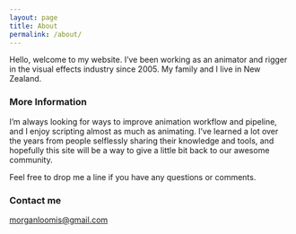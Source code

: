 ```yaml
---
layout: page
title: About
permalink: /about/
---
```


Hello, welcome to my website. I’ve been working as an animator and rigger in the visual effects industry since 2005. My family and I live in New Zealand.

### More Information

I’m always looking for ways to improve animation workflow and pipeline, and I enjoy scripting almost as much as animating. I’ve learned a lot over the years from people selflessly sharing their knowledge and tools, and hopefully this site will be a way to give a little bit back to our awesome community.

Feel free to drop me a line if you have any questions or comments.

### Contact me

[morganloomis@gmail.com](mailto:morganloomis@gmail.com)